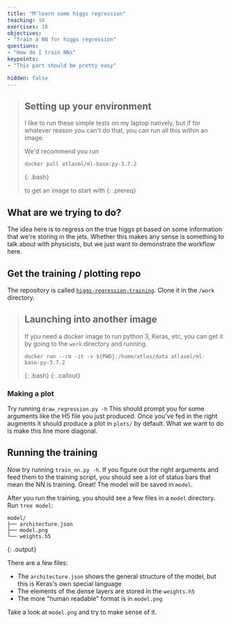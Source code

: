 ```yaml
---
title: "M'learn some higgs regression"
teaching: 10
exercises: 10
objectives:
- "Train a NN for higgs regression"
questions:
- "How do I train NNs"
keypoints:
- "This part should be pretty easy"

hidden: false
---
```


> ## Setting up your environment
>
> I like to run these simple tests on my laptop natively, but if for
> whatever reason you can't do that, you can run all this within an
> image.
>
> We'd recommend you run
>
> ~~~
> docker pull atlasml/ml-base:py-3.7.2
> ~~~
> {: .bash}
>
> to get an image to start with
{: .prereq}


## What are we trying to do?

The idea here is to regress on the true higgs pt based on some
information that we're storing in the jets. Whether this makes any
sense is something to talk about with physicists, but we just want to demonstrate the workflow here.

## Get the training / plotting repo

The repository is called [`higgs-regression-training`][hrt]. Clone it
in the `/work` directory.

[hrt]: https://gitlab.cern.ch/deep-sets-example/higgs-regression-training

> ## Launching into another image
>
> If you need a docker image to run python 3, Keras, etc, you can get it
> by going to the `work` directory and running.
>
> ~~~
> docker run --rm -it -v ${PWD}:/home/atlas/data atlasml/ml-base:py-3.7.2
> ~~~
> {: .bash}
{: .callout}

### Making a plot

Try running `draw_regression.py -h` This should prompt you for some
arguments like the H5 file you just produced. Once you've fed in the
right augments it should produce a plot in `plots/` by default. What
we want to do is make this line more diagonal.

## Running the training

Now try running `train_nn.py -h`. If you figure out the right
arguments and feed them to the training script, you should see a lot
of status bars that mean the NN is training. Great! The model will be
saved in `model`.

After you run the training, you should see a few files in a `model`
directory. Run `tree model`:

~~~
model/
├── architecture.json
├── model.png
└── weights.h5
~~~
{: .output}

There are a few files:

 - The `architecture.json` shows the general structure of the model, but
   this is Keras's own special language
 - The elements of the dense layers are stored in the `weights.h5`
 - The more "human readable" format is in `model.png`

Take a look at `model.png` and try to make sense of it.
